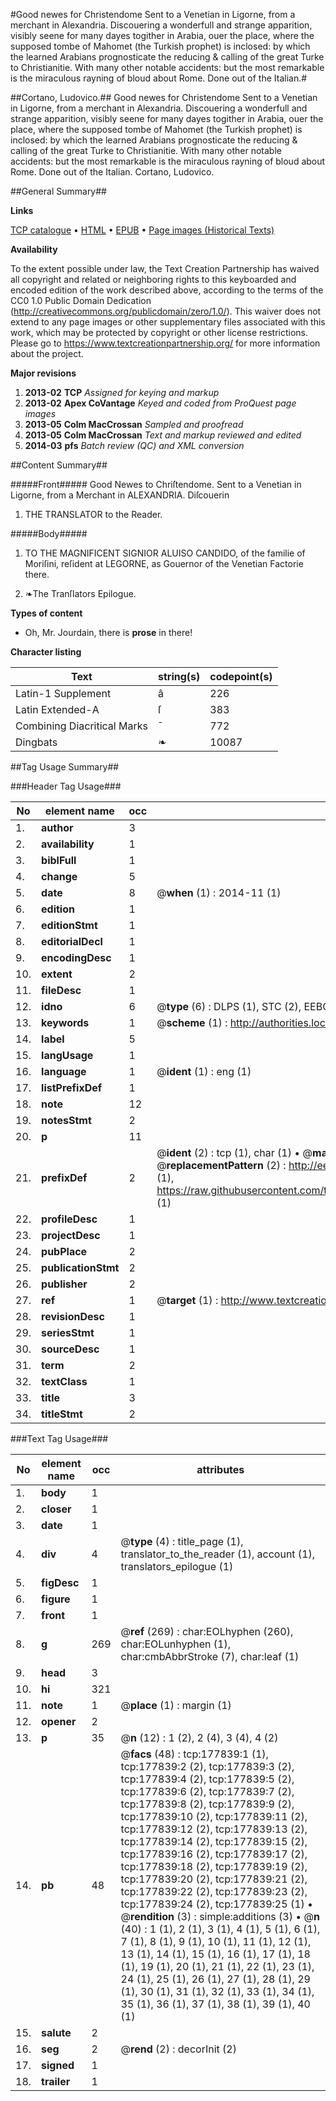 #Good newes for Christendome Sent to a Venetian in Ligorne, from a merchant in Alexandria. Discouering a wonderfull and strange apparition, visibly seene for many dayes togither in Arabia, ouer the place, where the supposed tombe of Mahomet (the Turkish prophet) is inclosed: by which the learned Arabians prognosticate the reducing & calling of the great Turke to Christianitie. With many other notable accidents: but the most remarkable is the miraculous rayning of bloud about Rome. Done out of the Italian.#

##Cortano, Ludovico.##
Good newes for Christendome Sent to a Venetian in Ligorne, from a merchant in Alexandria. Discouering a wonderfull and strange apparition, visibly seene for many dayes togither in Arabia, ouer the place, where the supposed tombe of Mahomet (the Turkish prophet) is inclosed: by which the learned Arabians prognosticate the reducing & calling of the great Turke to Christianitie. With many other notable accidents: but the most remarkable is the miraculous rayning of bloud about Rome. Done out of the Italian.
Cortano, Ludovico.

##General Summary##

**Links**

[TCP catalogue](http://www.ota.ox.ac.uk/tcp/)  • 
[HTML](http://tei.it.ox.ac.uk/tcp/Texts-HTML/free/A73/A73765.html)  • 
[EPUB](http://tei.it.ox.ac.uk/tcp/Texts-EPUB/free/A73/A73765.epub) • 
[Page images (Historical Texts)](https://historicaltexts.jisc.ac.uk/eebo-99850841e)

**Availability**

To the extent possible under law, the Text Creation Partnership has waived all copyright and related or neighboring rights to this keyboarded and encoded edition of the work described above, according to the terms of the CC0 1.0 Public Domain Dedication (http://creativecommons.org/publicdomain/zero/1.0/). This waiver does not extend to any page images or other supplementary files associated with this work, which may be protected by copyright or other license restrictions. Please go to https://www.textcreationpartnership.org/ for more information about the project.

**Major revisions**

1. __2013-02__ __TCP__ *Assigned for keying and markup*
1. __2013-02__ __Apex CoVantage__ *Keyed and coded from ProQuest page images*
1. __2013-05__ __Colm MacCrossan__ *Sampled and proofread*
1. __2013-05__ __Colm MacCrossan__ *Text and markup reviewed and edited*
1. __2014-03__ __pfs__ *Batch review (QC) and XML conversion*

##Content Summary##

#####Front#####
Good Newes to Chriſtendome. Sent to a Venetian in Ligorne, from a Merchant in ALEXANDRIA. Diſcouerin
1. THE TRANSLATOR to the Reader.

#####Body#####

1. TO THE MAGNIFICENT SIGNIOR ALUISO CANDIDO, of the familie of Moriſini, reſident at LEGORNE, as Gouernor of the Venetian Factorie there.

1. ❧The Tranſlators Epilogue.

**Types of content**

  * Oh, Mr. Jourdain, there is **prose** in there!

**Character listing**


|Text|string(s)|codepoint(s)|
|---|---|---|
|Latin-1 Supplement|â|226|
|Latin Extended-A|ſ|383|
|Combining             Diacritical Marks|̄|772|
|Dingbats|❧|10087|

##Tag Usage Summary##

###Header Tag Usage###

|No|element name|occ|attributes|
|---|---|---|---|
|1.|__author__|3||
|2.|__availability__|1||
|3.|__biblFull__|1||
|4.|__change__|5||
|5.|__date__|8| @__when__ (1) : 2014-11 (1)|
|6.|__edition__|1||
|7.|__editionStmt__|1||
|8.|__editorialDecl__|1||
|9.|__encodingDesc__|1||
|10.|__extent__|2||
|11.|__fileDesc__|1||
|12.|__idno__|6| @__type__ (6) : DLPS (1), STC (2), EEBO-CITATION (1), PROQUEST (1), VID (1)|
|13.|__keywords__|1| @__scheme__ (1) : http://authorities.loc.gov/ (1)|
|14.|__label__|5||
|15.|__langUsage__|1||
|16.|__language__|1| @__ident__ (1) : eng (1)|
|17.|__listPrefixDef__|1||
|18.|__note__|12||
|19.|__notesStmt__|2||
|20.|__p__|11||
|21.|__prefixDef__|2| @__ident__ (2) : tcp (1), char (1)  •  @__matchPattern__ (2) : ([0-9\-]+):([0-9IVX]+) (1), (.+) (1)  •  @__replacementPattern__ (2) : http://eebo.chadwyck.com/downloadtiff?vid=$1&page=$2 (1), https://raw.githubusercontent.com/textcreationpartnership/Texts/master/tcpchars.xml#$1 (1)|
|22.|__profileDesc__|1||
|23.|__projectDesc__|1||
|24.|__pubPlace__|2||
|25.|__publicationStmt__|2||
|26.|__publisher__|2||
|27.|__ref__|1| @__target__ (1) : http://www.textcreationpartnership.org/docs/. (1)|
|28.|__revisionDesc__|1||
|29.|__seriesStmt__|1||
|30.|__sourceDesc__|1||
|31.|__term__|2||
|32.|__textClass__|1||
|33.|__title__|3||
|34.|__titleStmt__|2||


###Text Tag Usage###

|No|element name|occ|attributes|
|---|---|---|---|
|1.|__body__|1||
|2.|__closer__|1||
|3.|__date__|1||
|4.|__div__|4| @__type__ (4) : title_page (1), translator_to_the_reader (1), account (1), translators_epilogue (1)|
|5.|__figDesc__|1||
|6.|__figure__|1||
|7.|__front__|1||
|8.|__g__|269| @__ref__ (269) : char:EOLhyphen (260), char:EOLunhyphen (1), char:cmbAbbrStroke (7), char:leaf (1)|
|9.|__head__|3||
|10.|__hi__|321||
|11.|__note__|1| @__place__ (1) : margin (1)|
|12.|__opener__|2||
|13.|__p__|35| @__n__ (12) : 1 (2), 2 (4), 3 (4), 4 (2)|
|14.|__pb__|48| @__facs__ (48) : tcp:177839:1 (1), tcp:177839:2 (2), tcp:177839:3 (2), tcp:177839:4 (2), tcp:177839:5 (2), tcp:177839:6 (2), tcp:177839:7 (2), tcp:177839:8 (2), tcp:177839:9 (2), tcp:177839:10 (2), tcp:177839:11 (2), tcp:177839:12 (2), tcp:177839:13 (2), tcp:177839:14 (2), tcp:177839:15 (2), tcp:177839:16 (2), tcp:177839:17 (2), tcp:177839:18 (2), tcp:177839:19 (2), tcp:177839:20 (2), tcp:177839:21 (2), tcp:177839:22 (2), tcp:177839:23 (2), tcp:177839:24 (2), tcp:177839:25 (1)  •  @__rendition__ (3) : simple:additions (3)  •  @__n__ (40) : 1 (1), 2 (1), 3 (1), 4 (1), 5 (1), 6 (1), 7 (1), 8 (1), 9 (1), 10 (1), 11 (1), 12 (1), 13 (1), 14 (1), 15 (1), 16 (1), 17 (1), 18 (1), 19 (1), 20 (1), 21 (1), 22 (1), 23 (1), 24 (1), 25 (1), 26 (1), 27 (1), 28 (1), 29 (1), 30 (1), 31 (1), 32 (1), 33 (1), 34 (1), 35 (1), 36 (1), 37 (1), 38 (1), 39 (1), 40 (1)|
|15.|__salute__|2||
|16.|__seg__|2| @__rend__ (2) : decorInit (2)|
|17.|__signed__|1||
|18.|__trailer__|1||
